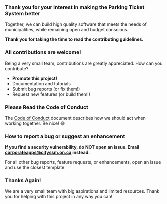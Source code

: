 ### Thank you for your interest in making the Parking Ticket System better

Together, we can build high quality software that meets the needs of municipalities,
while remaining open and budget conscious.

**Thank you for taking the time to read the contributing guidelines.**

### All contributions are welcome!

Being a very small team, contributions are greatly appreciated.  How can you contribute?

-   **Promote this project!**
-   Documentation and tutorials
-   Submit bug reports (or fix them!)
-   Request new features (or build them!)

### Please Read the Code of Conduct

The [Code of Conduct](CODE_OF_CONDUCT.md) document describes how we should act when working together.
Be nice!  :smile:

### How to report a bug or suggest an enhancement

**If you find a security vulnerability, do NOT open an issue. Email corporateapps@cityssm.on.ca instead.**

For all other bug reports, feature requests, or enhancements,
open an issue and use the closest template.

### Thanks Again!

We are a very small team with big aspirations and limited resources.
Thank you for helping with this project in any way you can!
